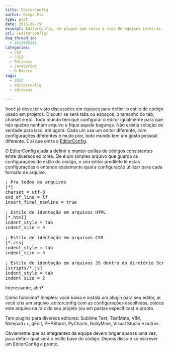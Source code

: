 ```yaml
---
title: EditorConfig
author: Diego Eis
type: post
date: 2013-08-19
excerpt: EditorConfig, um plugin que salva a vida de equipes inteiras.
url: /editorconfig/
dsq_thread_id:
  - 1617492381
categories:
  - CSS
  - CSS3
  - Editores
  - JavaScript
  - O Básico
tags:
  - 2013
  - editorconfig
  - editores

---
```

Você já deve ter visto discussões em equipes para definir o estilo de código usado em projetos. Discutir se será tabs ou espaços, o tamanho do tab, charset e etc. Todo mundo tem que configurar o editor igualmente para que não quebre nenhum arquivo e fique aquela bagunça. Não existia solução de verdade para isso, até agora. Cada um usa um editor diferente, com configurações diferentes e muito pior, todo mundo tem um gosto pessoal diferente. É aí que entra o [EditorConfig][1].

O EditorConfig ajuda a definir e manter estilos de códigos consistentes entre diversos editores. Ele é um simples arquivo que guarda as configurações de estilo do código, o seu editor predileto lê estas configurações e entende exatamente qual a configuração utilizar para cada formato de arquivo.

<pre class="lang-json">; Pra todos os arquivos
[*]
charset = utf-8
end_of_line = lf
insert_final_newline = true

; Estilo de identação em arquivos HTML
[*.html]
indent_style = tab
indent_size = 4

; Estilo de identação em arquivos CSS
[*.css]
indent_style = tab
indent_size = 4

; Estilo de identação em arquivos JS dentro do diretório Scripts
[scripts/*.js]
indent_style = tab
indent_size = 2
</pre>

Interessante, ahn?

Como funciona? Simples: você baixa e instala um plugin para seu editor, aí você cria um arquivo .editorconfig com as configurações escolhidas, coloca este arquivo na raiz do seu projeto (ou em pastas específicas) e pronto.

Tem plugins para diversos editores: Sublime Text, TextMate, VIM, Notepad++, gEdit, PHPStorm, PyCharm, RubyMine, Visual Studio e outros.

Obviamente que os integrantes da equipe devem brigar apenas uma vez, para definir qual será o estilo base do código. Depois disso é só escrever um EditorConfig e pronto.

 [1]: http://editorconfig.org